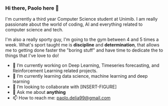 ### Hi there, Paolo here 👋

I'm currently a third year Computer Science student at Unimib. I am really passionate about the world of coding, AI and everything related to computer science and tech.

I'm also a really sporty guy, I'm going to the gym between 4 and 5 times a week. What's sport taught me is **discipline** and **determination**, that allows me to getting done faster the "boring stuff" and have time to dedicate the to things that I've love to do!

- 🔭 I’m currently working on Deep Learning, Timeseries forecasting, and Reinforcement Learning related projects.
- 🌱 I’m currently learning data science, machine learning and deep learning
- 👯 I’m looking to collaborate with [INSERT-FIGURE]
- 💬 Ask me about **anything**
- 📫 How to reach me: paolo.delia99@gmail.com

<!--
**paolodelia99/paolodelia99** is a ✨ _special_ ✨ repository because its `README.md` (this file) appears on your GitHub profile.

Here are some ideas to get you started:

- 🔭 I’m currently working on ...
- 🌱 I’m currently learning ...
- 👯 I’m looking to collaborate on ...
- 🤔 I’m looking for help with ...
- 💬 Ask me about ...
- 📫 How to reach me: ...
- 😄 Pronouns: ...
- ⚡ Fun fact: ...
-->
